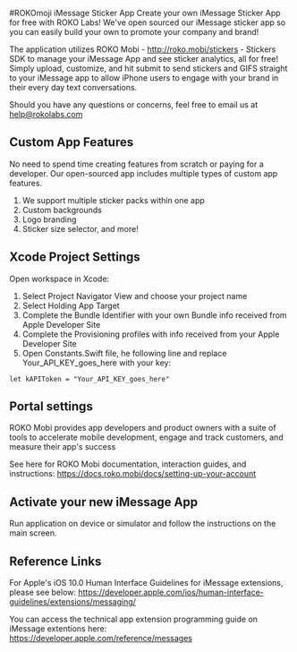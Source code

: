 #ROKOmoji iMessage Sticker App
Create your own iMessage Sticker App for free with ROKO Labs! We've open sourced our iMessage sticker app so you can easily build your own to promote your company and brand!

The application utilizes ROKO Mobi - http://roko.mobi/stickers - Stickers SDK to manage your iMessage App and see sticker analytics, all for free! Simply upload, customize, and hit submit to send stickers and GIFS straight to your iMessage app to allow iPhone users to engage with your brand in their every day text conversations.

Should you have any questions or concerns, feel free to email us at help@rokolabs.com

## Custom App Features
No need to spend time creating features from scratch or paying for a developer. Our open-sourced app includes multiple types of custom app features.

1. We support multiple sticker packs within one app
2. Custom backgrounds
3. Logo branding
4. Sticker size selector, and more!

## Xcode Project Settings
Open workspace in Xcode:

1. Select Project Navigator View and choose your project name
2. Select Holding App Target
3. Complete the Bundle Identifier with your own Bundle info received from Apple Developer Site
4. Complete the Provisioning profiles with info received from your Apple Developer Site
5. Open Constants.Swift file, he following line and replace Your_API_KEY_goes_here with your key:
```
let kAPIToken = "Your_API_KEY_goes_here"
```

## Portal settings
ROKO Mobi provides app developers and product owners with a suite of tools to accelerate mobile development, engage and track customers, and measure their app's success

See here for ROKO Mobi documentation, interaction guides, and instructions:
https://docs.roko.mobi/docs/setting-up-your-account

## Activate your new iMessage App
Run application on device or simulator and follow the instructions on the main screen.

## Reference Links
For Apple's iOS 10.0 Human Interface Guidelines for iMessage extensions, please see below:
https://developer.apple.com/ios/human-interface-guidelines/extensions/messaging/

You can access the technical app extension programming guide on iMessage extentions here:
https://developer.apple.com/reference/messages
